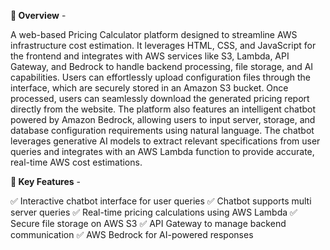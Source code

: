 **📝 Overview** - 

A web-based Pricing Calculator platform designed to streamline AWS infrastructure cost estimation. It leverages HTML, CSS, and JavaScript for the frontend and integrates with AWS services like S3, Lambda, API Gateway, and Bedrock to handle backend processing, file storage, and AI capabilities. 
Users can effortlessly upload configuration files through the interface, which are securely stored in an Amazon S3 bucket. Once processed, users can seamlessly download the generated pricing report directly from the website.
The platform also features an intelligent chatbot powered by Amazon Bedrock, allowing users to input server, storage, and database configuration requirements using natural language. The chatbot leverages generative AI models to extract relevant specifications from user queries and integrates with an AWS Lambda function to provide accurate, real-time AWS cost estimations.

**🎯 Key Features** -

✅ Interactive chatbot interface for user queries
✅ Chatbot supports multi server queries
✅ Real-time pricing calculations using AWS Lambda
✅ Secure file storage on AWS S3
✅ API Gateway to manage backend communication
✅ AWS Bedrock for AI-powered responses
